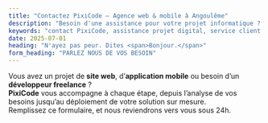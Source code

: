 ```yaml
---
title: "Contactez PixiCode – Agence web & mobile à Angoulême"
description: "Besoin d'une assistance pour votre projet informatique ? Contactez PixiCode pour des solutions sur mesure, un accompagnement humain et un service client réactif."
keywords: "contact PixiCode, assistance projet digital, service client développement, agence numérique, solutions personnalisées, conseil informatique"
date: 2025-07-01
heading: "N'ayez pas peur. Dites <span>Bonjour.</span>"
form_heading: "PARLEZ NOUS DE VOS BESOIN"
---
```


Vous avez un projet de **site web**, d’**application mobile** ou besoin d’un **développeur freelance** ?  
**PixiCode** vous accompagne à chaque étape, depuis l’analyse de vos besoins jusqu’au déploiement de votre solution sur mesure.  
Remplissez ce formulaire, et nous reviendrons vers vous sous 24h.
